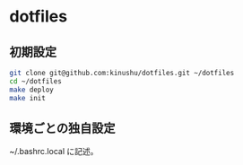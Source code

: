 dotfiles
========

## 初期設定

```bash
git clone git@github.com:kinushu/dotfiles.git ~/dotfiles
cd ~/dotfiles
make deploy
make init
```

## 環境ごとの独自設定

~/.bashrc.local
に記述。